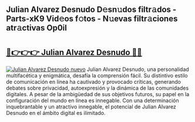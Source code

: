 ## Julian Alvarez Desnudo D𝚎sn𝚞dos filtr𝚊dos - Parts-xK9 Vid𝚎os f𝚘tos - N𝚞evas filtr𝚊ciones atr𝚊ctivas Op0il

# <h2><a href="http://mbdmt2k.tromn.icu/?c=Julian+Alvarez+Desnudo">🔗👉👉👉 Julian Alvarez Desnudo 🔗🔗</a></h2>

[![Julian Alvarez Desnudo nuevo](https://i.imgur.com/pEAQMta.gif)](http://mbdmt2k.tromn.icu/?c=Julian+Alvarez+Desnudo)
Julian Alvarez Desnudo, una personalidad multifacética y enigmática, desafía la comprensión fácil. Su distintivo estilo de comunicación en línea ha cautivado y provocado críticas, generando debates sobre privacidad, autoexpresión y la dinámica de las comunidades digitales. A pesar de la ambigüedad de sus objetivos futuros, su papel en la configuración del mundo en línea es innegable. Con una determinación inquebrantable y un atractivo innegable, el potencial de Julian Alvarez Desnudo en el ámbito digital es ilimitado.
